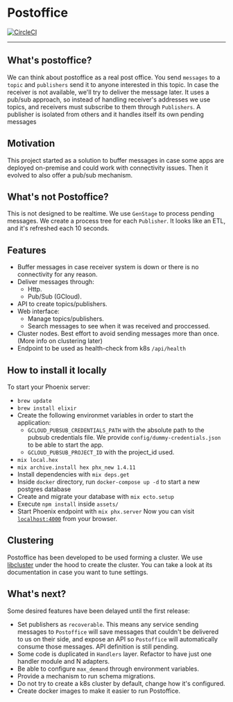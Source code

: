 # Postoffice
[![CircleCI](https://circleci.com/gh/lonamiaec/postoffice/tree/master.svg?style=svg)](https://circleci.com/gh/lonamiaec/postoffice/tree/master)

---
## What's postoffice?
We can think about postoffice as a real post office. You send `messages` to a `topic` and `publishers` send it to anyone interested in this topic. In case the receiver is not available, we'll try to deliver the message later.
It uses a pub/sub approach, so instead of handling receiver's addresses we use topics, and receivers must subscribe to them through `Publishers`.
A publisher is isolated from others and it handles itself its own pending messages



## Motivation
This project started as a solution to buffer messages in case some apps are deployed on-premise and could work with connectivity issues. Then it evolved to also offer a pub/sub mechanism.

## What's not Postoffice?
This is not designed to be realtime. We use `GenStage` to process pending messages. We create a process tree for each `Publisher`. It looks like an ETL, and it's refreshed each 10 seconds.

## Features
* Buffer messages in case receiver system is down or there is no connectivity for any reason.
* Deliver messages through:
  * Http.
  * Pub/Sub (GCloud).
* API to create topics/publishers.
* Web interface:
  * Manage topics/publishers.
  * Search messages to see when it was received and proccessed.
* Cluster nodes. Best effort to avoid sending messages more than once. (More info on clustering later)
* Endpoint to be used as health-check from k8s `/api/health`
## How to install it locally
To start your Phoenix server:
  * `brew update`
  * `brew install elixir`
  * Create the following environmet variables in order to start the application:
    * `GCLOUD_PUBSUB_CREDENTIALS_PATH` with the absolute path to the pubsub credentials file. We provide `config/dummy-credentials.json` to be able to start the app.
    * `GCLOUD_PUBSUB_PROJECT_ID` with the project_id used.
  * `mix local.hex`
  * `mix archive.install hex phx_new 1.4.11`
  * Install dependencies with `mix deps.get`
  * Inside `docker` directory, run `docker-compose up -d` to start a new postgres database
  * Create and migrate your database with `mix ecto.setup`
  * Execute `npm install` inside `assets/`
  * Start Phoenix endpoint with `mix phx.server`
Now you can visit [`localhost:4000`](http://localhost:4000) from your browser.

## Clustering
Postoffice has been developed to be used forming a cluster. We use [libcluster](https://github.com/bitwalker/libcluster) under the hood to create the cluster. You can take a look at its documentation in case you want to tune settings.

## What's next?
Some desired features have been delayed until the first release:
* Set publishers as `recoverable`. This means any service sending messages to `Postoffice` will save messages that couldn't be delivered to us on their side, and expose an API so `Postoffice` will automatically consume those messages. API definition is still pending.
* Some code is duplicated in `Handlers` layer. Refactor to have just one handler module and N adapters.
* Be able to configure `max_demand` through environment variables.
* Provide a mechanism to run schema migrations.
* Do not try to create a k8s cluster by default, change how it's configured.
* Create docker images to make it easier to run Postoffice.
